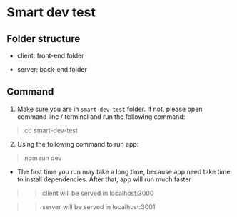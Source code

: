 # Smart dev test

## Folder structure

* client: front-end folder

* server: back-end folder

## Command

1. Make sure you are in `smart-dev-test` folder. If not, please open command line / terminal and run the following command:

> cd smart-dev-test

2. Using the following command to run app:

> npm run dev

* The first time you run may take a long time, because app need take time to install dependencies. After that, app will run much faster

>> client will be served in localhost:3000

>> server will be served in localhost:3001